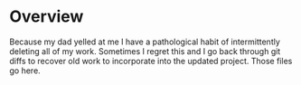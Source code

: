 # Overview
Because my dad yelled at me I have a pathological habit of intermittently deleting all of my work. Sometimes I regret this and I go back through git diffs to recover old work to incorporate into the updated project. Those files go here.
